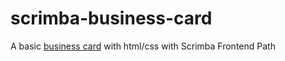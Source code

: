 # scrimba-business-card
A basic [business card](https://scrimba.com/scrim/c8wPZJta) with html/css with Scrimba Frontend Path

